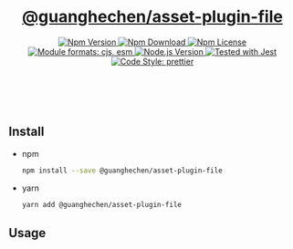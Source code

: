 <header>
  <h1 align="center">
    <a href="https://github.com/guanghechen/yozora/tree/main/packages/asset-plugin-file#readme">@guanghechen/asset-plugin-file</a>
  </h1>
  <div align="center">
    <a href="https://www.npmjs.com/package/@guanghechen/asset-plugin-file">
      <img
        alt="Npm Version"
        src="https://img.shields.io/npm/v/@guanghechen/asset-plugin-file.svg"
      />
    </a>
    <a href="https://www.npmjs.com/package/@guanghechen/asset-plugin-file">
      <img
        alt="Npm Download"
        src="https://img.shields.io/npm/dm/@guanghechen/asset-plugin-file.svg"
      />
    </a>
    <a href="https://www.npmjs.com/package/@guanghechen/asset-plugin-file">
      <img
        alt="Npm License"
        src="https://img.shields.io/npm/l/@guanghechen/asset-plugin-file.svg"
      />
    </a>
    <a href="#install">
      <img
        alt="Module formats: cjs, esm"
        src="https://img.shields.io/badge/module_formats-cjs%2C%20esm-green.svg"
      />
    </a>
    <a href="https://github.com/nodejs/node">
      <img
        alt="Node.js Version"
        src="https://img.shields.io/node/v/@guanghechen/asset-plugin-file"
      />
    </a>
    <a href="https://github.com/facebook/jest">
      <img
        alt="Tested with Jest"
        src="https://img.shields.io/badge/tested_with-jest-9c465e.svg"
      />
    </a>
    <a href="https://github.com/prettier/prettier">
      <img
        alt="Code Style: prettier"
        src="https://img.shields.io/badge/code_style-prettier-ff69b4.svg?style=flat-square"
      />
    </a>
  </div>
</header>
<br/>

## Install

* npm

  ```bash
  npm install --save @guanghechen/asset-plugin-file
  ```

* yarn

  ```bash
  yarn add @guanghechen/asset-plugin-file
  ```

## Usage

